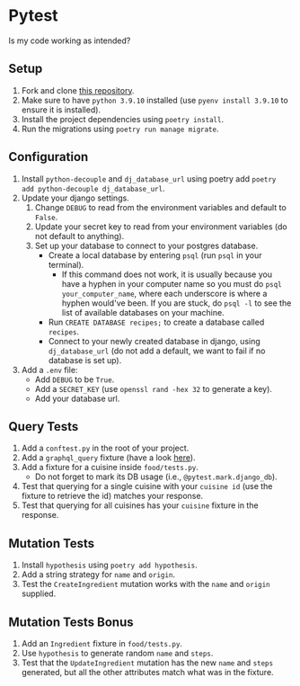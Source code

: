 # Pytest

Is my code working as intended?

## Setup

1. Fork and clone [this repository](https://github.com/JoinCODED/TASK-Masterclass-M9-Pytest).
2. Make sure to have `python 3.9.10` installed (use `pyenv install 3.9.10` to ensure it is installed).
3. Install the project dependencies using `poetry install`.
4. Run the migrations using `poetry run manage migrate`.

## Configuration

1. Install `python-decouple` and `dj_database_url` using poetry add `poetry add python-decouple dj_database_url`.
2. Update your django settings.
   1. Change `DEBUG` to read from the environment variables and default to `False`.
   2. Update your secret key to read from your environment variables (do not default to anything).
   3. Set up your database to connect to your postgres database.
      - Create a local database by entering `psql` (run `psql` in your terminal).
        - If this command does not work, it is usually because you have a hyphen in your computer name so you must do `psql your_computer_name`, where each underscore is where a hyphen would've been. If you are stuck, do `psql -l` to see the list of available databases on your machine.
      - Run `CREATE DATABASE recipes;` to create a database called `recipes`.
      - Connect to your newly created database in django, using `dj_database_url` (do not add a default, we want to fail if no database is set up).
3. Add a `.env` file:
   - Add `DEBUG` to be `True`.
   - Add a `SECRET_KEY` (use `openssl rand -hex 32` to generate a key).
   - Add your database url.

## Query Tests

1. Add a `conftest.py` in the root of your project.
2. Add a `graphql_query` fixture (have a look [here](https://docs.graphene-python.org/projects/django/en/latest/testing/#using-pytest)).
3. Add a fixture for a cuisine inside `food/tests.py`.
   - Do not forget to mark its DB usage (i.e., `@pytest.mark.django_db`).
4. Test that querying for a single cuisine with your `cuisine id` (use the fixture to retrieve the id) matches your response.
5. Test that querying for all cuisines has your `cuisine` fixture in the response.

## Mutation Tests

1. Install `hypothesis` using `poetry add hypothesis`.
2. Add a string strategy for `name` and `origin`.
3. Test the `CreateIngredient` mutation works with the `name` and `origin` supplied.

## Mutation Tests Bonus

1. Add an `Ingredient` fixture in `food/tests.py`.
2. Use `hypothesis` to generate random `name` and `steps`.
3. Test that the `UpdateIngredient` mutation has the new `name` and `steps` generated, but all the other attributes match what was in the fixture.
